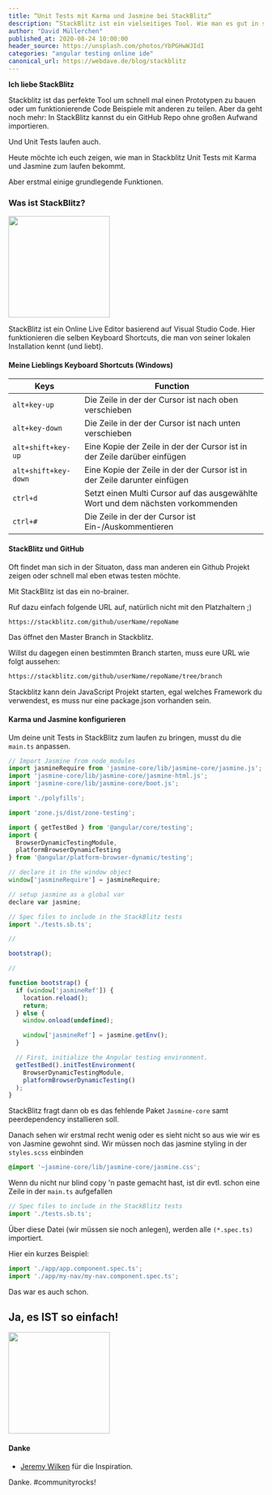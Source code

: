 ```yaml
---
title: “Unit Tests mit Karma und Jasmine bei StackBlitz”
description: “StackBlitz ist ein vielseitiges Tool. Wie man es gut in seinen Alltag einbinden kann und welche Möglichkeiten es für Unit Tests mit Karma und Jasmine gibt erzählt dir David heute in diesem Artikel.”
author: "David Müllerchen"
published_at: 2020-08-24 10:00:00
header_source: https://unsplash.com/photos/YbPGHwWJIdI
categories: "angular testing online ide"
canonical_url: https://webdave.de/blog/stackblitz
---
```


<strong>Ich liebe StackBlitz</strong>

Stackblitz ist das perfekte Tool um schnell mal einen Prototypen zu bauen oder um funktionierende Code Beispiele mit anderen zu teilen. Aber da geht noch mehr: In StackBlitz kannst du ein GitHub Repo ohne großen Aufwand importieren.

Und Unit Tests laufen auch.

Heute möchte ich euch zeigen, wie man in Stackblitz Unit Tests mit Karma und Jasmine zum laufen bekommt.

Aber erstmal einige grundlegende Funktionen.

### Was ist StackBlitz?

<img src="assets/images/stackblitz.png" class="alignnone size-thumbnail wp-image-446" width="200" />

StackBlitz ist ein Online Live Editor basierend auf Visual Studio Code. Hier funktionieren die selben Keyboard Shortcuts, die man von seiner lokalen Installation kennt (und liebt).

#### Meine Lieblings Keyboard Shortcuts (Windows)

| Keys                            | Function                                                                        |
| ------------------------------- | ------------------------------------------------------------------------------- |
| <code>alt+key-up</code>         | Die Zeile in der der Cursor ist nach oben verschieben                           |
| <code>alt+key-down</code>       | Die Zeile in der der Cursor ist nach unten verschieben                          |
| <code>alt+shift+key-up</code>   | Eine Kopie der Zeile in der der Cursor ist in der Zeile darüber einfügen        |
| <code>alt+shift+key-down</code> | Eine Kopie der Zeile in der der Cursor ist in der Zeile darunter einfügen       |
| <code>ctrl+d</code>             | Setzt einen Multi Cursor auf das ausgewählte Wort und dem nächsten vorkommenden |
| <code>ctrl+#</code>             | Die Zeile in der der Cursor ist Ein-/Auskommentieren                            |

#### StackBlitz und GitHub

Oft findet man sich in der Situaton, dass man anderen ein Github Projekt zeigen oder schnell mal eben etwas testen möchte.

Mit StackBlitz ist das ein no-brainer.

Ruf dazu einfach folgende URL auf, natürlich nicht mit den Platzhaltern ;)

```bash
https://stackblitz.com/github/userName/repoName
```

Das öffnet den Master Branch in Stackblitz.

Willst du dagegen einen bestimmten Branch starten, muss eure URL wie folgt aussehen:

```bash
https://stackblitz.com/github/userName/repoName/tree/branch
```

Stackblitz kann dein JavaScript Projekt starten, egal welches Framework du verwendest, es muss nur eine package.json vorhanden sein.

#### Karma und Jasmine konfigurieren

Um deine unit Tests in StackBlitz zum laufen zu bringen, musst du die <code>main.ts</code> anpassen.

```javascript
// Import Jasmine from node_modules
import jasmineRequire from 'jasmine-core/lib/jasmine-core/jasmine.js';
import 'jasmine-core/lib/jasmine-core/jasmine-html.js';
import 'jasmine-core/lib/jasmine-core/boot.js';

import './polyfills';

import 'zone.js/dist/zone-testing';

import { getTestBed } from '@angular/core/testing';
import {
  BrowserDynamicTestingModule,
  platformBrowserDynamicTesting
} from '@angular/platform-browser-dynamic/testing';

// declare it in the window object
window['jasmineRequire'] = jasmineRequire;

// setup jasmine as a global var
declare var jasmine;

// Spec files to include in the StackBlitz tests
import './tests.sb.ts';

//

bootstrap();

//

function bootstrap() {
  if (window['jasmineRef']) {
    location.reload();
    return;
  } else {
    window.onload(undefined);

    window['jasmineRef'] = jasmine.getEnv();
  }

  // First, initialize the Angular testing environment.
  getTestBed().initTestEnvironment(
    BrowserDynamicTestingModule,
    platformBrowserDynamicTesting()
  );
}
```

StackBlitz fragt dann ob es das fehlende Paket <code>Jasmine-core</code> samt peerdependency installieren soll.

Danach sehen wir erstmal recht wenig oder es sieht nicht so aus wie wir es von Jasmine gewohnt sind.
Wir müssen noch das jasmine styling in der <code>styles.scss</code> einbinden

```css
@import '~jasmine-core/lib/jasmine-core/jasmine.css';
```

Wenn du nicht nur blind copy 'n paste gemacht hast, ist dir evtl. schon eine Zeile in der <code>main.ts</code> aufgefallen

```javascript
// Spec files to include in the StackBlitz tests
import './tests.sb.ts';
```

Über diese Datei (wir müssen sie noch anlegen), werden alle <code>(\*.spec.ts)</code> importiert.

Hier ein kurzes Beispiel:

```javascript
import './app/app.component.spec.ts';
import './app/my-nav/my-nav.component.spec.ts';
```

Das war es auch schon.

## Ja, es IST so einfach!

<img src="assets/images/stackblitz-2.png" class="alignnone size-thumbnail wp-image-446" width="200" />

#### Danke

- <a href="https://twitter.com/gnomeontherun"  target="_blank">Jeremy Wilken</a> für die Inspiration.

Danke. #communityrocks!

